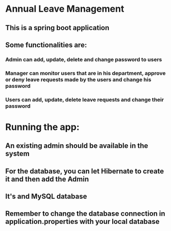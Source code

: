 # Annual Leave Management

## This is a spring boot application

## Some functionalities are:

### Admin can add, update, delete and change password to users

### Manager can monitor users that are in his department, approve or deny leave requests made by the users and change his password

### Users can add, update, delete leave requests and change their password

# Running the app:

## An existing admin should be available in the system

## For the database, you can let Hibernate to create it and then add the Admin

## It's and MySQL database

## Remember to change the database connection in application.properties with your local database
